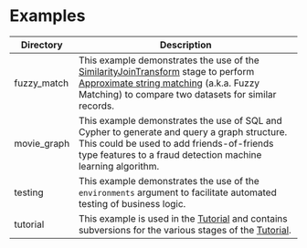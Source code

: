 # Examples

| Directory   | Description                                                                                                                                                                                              |
|-------------|----------------------------------------------------------------------------------------------------------------------------------------------------------------------------------------------------------|
| fuzzy_match | This example demonstrates the use of the [SimilarityJoinTransform](https://arc.tripl.ai/transform/#similarityjointransform) stage to perform [Approximate string matching](https://en.wikipedia.org/wiki/Approximate_string_matching) (a.k.a. Fuzzy Matching) to compare two datasets for similar records.|
| movie_graph | This example demonstrates the use of SQL and Cypher to generate and query a graph structure. This could be used to add friends-of-friends type features to a fraud detection machine learning algorithm. |
| testing    | This example demonstrates the use of the `environments` argument to facilitate automated testing of business logic.                                                                                                    |
| tutorial    | This example is used in the [Tutorial](https://arc.tripl.ai/tutorial) and contains subversions for the various stages of the [Tutorial](https://arc.tripl.ai/tutorial).                                                                                                    |